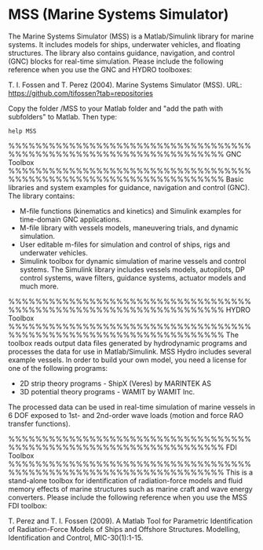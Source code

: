 # MSS (Marine Systems Simulator)

The Marine Systems Simulator (MSS) is a Matlab/Simulink library for marine systems. It includes models for ships, underwater vehicles, and floating structures. The library also contains guidance, navigation, and control (GNC) blocks for real-time simulation. Please include the following reference when you use the GNC and HYDRO toolboxes: 

T. I. Fossen and T. Perez (2004). Marine Systems Simulator (MSS).
URL: https://github.com/tifossen?tab=repositories

Copy the folder /MSS to your Matlab folder and "add the path with subfolders" to Matlab. Then type:

    help MSS

%%%%%%%%%%%%%%%%%%%%%%%%%%%%%%%%%%%%%%%%%%%%%%%%%%%%%%%%%%%%%%%%%%%%
GNC Toolbox
%%%%%%%%%%%%%%%%%%%%%%%%%%%%%%%%%%%%%%%%%%%%%%%%%%%%%%%%%%%%%%%%%%%%
Basic libraries and system examples for guidance, navigation and control (GNC). The library contains:

- M-file functions (kinematics and kinetics) and Simulink examples for time-domain GNC applications.
- M-file library with vessels models, maneuvering trials, and dynamic simulation.
- User editable m-files for simulation and control of ships, rigs and underwater vehicles.
- Simulink toolbox for dynamic simulation of marine vessels and control systems. The Simulink library includes vessels models, autopilots, DP control systems, wave filters, guidance systems, actuator models and much more.

%%%%%%%%%%%%%%%%%%%%%%%%%%%%%%%%%%%%%%%%%%%%%%%%%%%%%%%%%%%%%%%%%%%%
HYDRO Toolbox
%%%%%%%%%%%%%%%%%%%%%%%%%%%%%%%%%%%%%%%%%%%%%%%%%%%%%%%%%%%%%%%%%%%%
The toolbox reads output data files generated by hydrodynamic programs and processes the data for use in Matlab/Simulink. MSS Hydro includes several example vessels. In order to build your own model, you need a license for one of the following programs:

- 2D strip theory programs - ShipX (Veres) by MARINTEK AS
- 3D potential theory programs - WAMIT by WAMIT Inc.

The processed data can be used in real-time simulation of marine vessels in 6 DOF exposed to 1st- and 2nd-order wave loads (motion and force RAO transfer functions).

%%%%%%%%%%%%%%%%%%%%%%%%%%%%%%%%%%%%%%%%%%%%%%%%%%%%%%%%%%%%%%%%%%%% 
FDI Toolbox
%%%%%%%%%%%%%%%%%%%%%%%%%%%%%%%%%%%%%%%%%%%%%%%%%%%%%%%%%%%%%%%%%%%%
This is a stand-alone toolbox for identification of radiation-force models and fluid memory effects of marine structures such as marine craft and wave energy converters. Please include the following reference when you use the MSS FDI toolbox:

T. Perez and T. I. Fossen (2009). A Matlab Tool for Parametric Identification of Radiation-Force Models of Ships and Offshore Structures. Modelling, Identification and Control, MIC-30(1):1-15.
